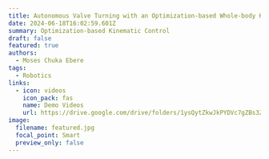 ```yaml
---
title: Autonomous Valve Turning with an Optimization-based Whole-body Kinematic Control Algorithm 
date: 2024-06-18T16:02:59.601Z
summary: Optimization-based Kinematic Control
draft: false
featured: true
authors:
  - Moses Chuka Ebere
tags:
  - Robotics
links:
  - icon: videos
    icon_pack: fas
    name: Demo Videos
    url: https://drive.google.com/drive/folders/1ysQytZkwJkPYDVc7gZBs3ZXn2tMJxavr?usp=sharing
image:
  filename: featured.jpg
  focal_point: Smart
  preview_only: false
---
```

